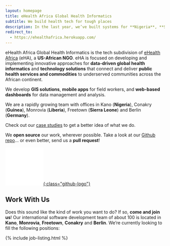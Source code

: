 ```yaml
---
layout: homepage
title: eHealth Africa Global Health Informatics
subtitle: We build health tech for tough places
description: In the last year, we’ve built systems for **Nigeria**, **Sierra Leone**, **Guinea** and **Liberia** that have helped tackle **Ebola**, **Polio**, **Sleeping Sickness** and **vaccine management**.
redirect_to:
  - https://ehealthafrica.herokuapp.com/
---
```


<section class="intro">

eHealth Africa Global Health Informatics is the tech subdivision of [eHealth Africa](http://www.ehealthafrica.org/) (eHA), a **US-African NGO**. eHA is focused on developing and implementing innovative approaches for **data-driven global health informatics** and **technology solutions** that connect and deliver **public health services and commodities** to underserved communities across the African continent. 

We develop **GIS solutions**, **mobile apps** for field workers, and **web-based dashboards** for data management and analysis.

We are a rapidly growing team with offices in Kano (**Nigeria**), Conakry (**Guinea**), Monrovia (**Liberia**), Freetown (**Sierra Leone**) and Berlin (**Germany**).

Check out our [case studies](/case-studies.html) to get a better idea of what we do.

</section>
<section class="open-source">

We **open source** our work, wherever possible. Take a look at our [Github repo](https://github.com/eHealthAfrica/)… or even better, send us a **pull request**!

[![Github logo](/img/github-white.png){:class="github-logo"}](https://github.com/eHealthAfrica/)

</section>
<section class="jobs">

# <a name="jobs">Work With Us</a>

Does this sound like the kind of work you want to do? If so, **come and join us**! Our international software development team of about 100 is located in **Kano**, **Monrovia**, **Freetown**, **Conakry** and **Berlin**. We’re currently looking to fill the following positions:

{% include job-listing.html %}

</section>
